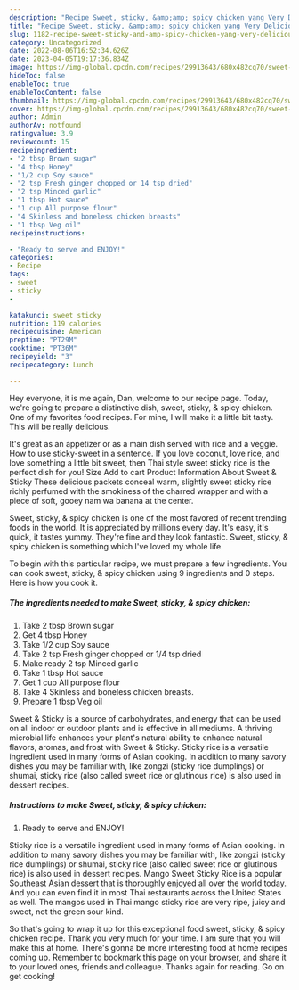 ```yaml
---
description: "Recipe Sweet, sticky, &amp;amp; spicy chicken yang Very Delicious"
title: "Recipe Sweet, sticky, &amp;amp; spicy chicken yang Very Delicious"
slug: 1182-recipe-sweet-sticky-and-amp-spicy-chicken-yang-very-delicious
category: Uncategorized
date: 2022-08-06T16:52:34.626Z
date: 2023-04-05T19:17:36.834Z
image: https://img-global.cpcdn.com/recipes/29913643/680x482cq70/sweet-sticky-spicy-chicken-recipe-main-photo.jpg
hideToc: false
enableToc: true
enableTocContent: false
thumbnail: https://img-global.cpcdn.com/recipes/29913643/680x482cq70/sweet-sticky-spicy-chicken-recipe-main-photo.jpg
cover: https://img-global.cpcdn.com/recipes/29913643/680x482cq70/sweet-sticky-spicy-chicken-recipe-main-photo.jpg
author: Admin
authorAv: notfound
ratingvalue: 3.9
reviewcount: 15
recipeingredient:
- "2 tbsp Brown sugar"
- "4 tbsp Honey"
- "1/2 cup Soy sauce"
- "2 tsp Fresh ginger chopped or 14 tsp dried"
- "2 tsp Minced garlic"
- "1 tbsp Hot sauce"
- "1 cup All purpose flour"
- "4 Skinless and boneless chicken breasts"
- "1 tbsp Veg oil"
recipeinstructions:

- "Ready to serve and ENJOY!"
categories:
- Recipe
tags:
- sweet
- sticky
- 

katakunci: sweet sticky  
nutrition: 119 calories
recipecuisine: American
preptime: "PT29M"
cooktime: "PT36M"
recipeyield: "3"
recipecategory: Lunch

---
```



Hey everyone, it is me again, Dan, welcome to our recipe page. Today, we're going to prepare a distinctive dish, sweet, sticky, &amp; spicy chicken. One of my favorites food recipes. For mine, I will make it a little bit tasty. This will be really delicious.

It&#39;s great as an appetizer or as a main dish served with rice and a veggie. How to use sticky-sweet in a sentence. If you love coconut, love rice, and love something a little bit sweet, then Thai style sweet sticky rice is the perfect dish for you! Size Add to cart Product Information About Sweet &amp; Sticky These delicious packets conceal warm, slightly sweet sticky rice richly perfumed with the smokiness of the charred wrapper and with a piece of soft, gooey nam wa banana at the center.

Sweet, sticky, &amp; spicy chicken is one of the most favored of recent trending foods in the world. It is appreciated by millions every day. It's easy, it's quick, it tastes yummy. They're fine and they look fantastic. Sweet, sticky, &amp; spicy chicken is something which I've loved my whole life.


To begin with this particular recipe, we must prepare a few ingredients. You can cook sweet, sticky, &amp; spicy chicken using 9 ingredients and 0 steps. Here is how you cook it.

<!--inarticleads1-->

##### The ingredients needed to make Sweet, sticky, &amp; spicy chicken:

1. Take 2 tbsp Brown sugar
1. Get 4 tbsp Honey
1. Take 1/2 cup Soy sauce
1. Take 2 tsp Fresh ginger chopped or 1/4 tsp dried
1. Make ready 2 tsp Minced garlic
1. Take 1 tbsp Hot sauce
1. Get 1 cup All purpose flour
1. Take 4 Skinless and boneless chicken breasts.
1. Prepare 1 tbsp Veg oil


Sweet &amp; Sticky is a source of carbohydrates, and energy that can be used on all indoor or outdoor plants and is effective in all mediums. A thriving microbial life enhances your plant&#39;s natural ability to enhance natural flavors, aromas, and frost with Sweet &amp; Sticky. Sticky rice is a versatile ingredient used in many forms of Asian cooking. In addition to many savory dishes you may be familiar with, like zongzi (sticky rice dumplings) or shumai, sticky rice (also called sweet rice or glutinous rice) is also used in dessert recipes. 

<!--inarticleads2-->

##### Instructions to make Sweet, sticky, &amp; spicy chicken:


1. Ready to serve and ENJOY!

Sticky rice is a versatile ingredient used in many forms of Asian cooking. In addition to many savory dishes you may be familiar with, like zongzi (sticky rice dumplings) or shumai, sticky rice (also called sweet rice or glutinous rice) is also used in dessert recipes. Mango Sweet Sticky Rice is a popular Southeast Asian dessert that is thoroughly enjoyed all over the world today. And you can even find it in most Thai restaurants across the United States as well. The mangos used in Thai mango sticky rice are very ripe, juicy and sweet, not the green sour kind. 

So that's going to wrap it up for this exceptional food sweet, sticky, &amp; spicy chicken recipe. Thank you very much for your time. I am sure that you will make this at home. There's gonna be more interesting food at home recipes coming up. Remember to bookmark this page on your browser, and share it to your loved ones, friends and colleague. Thanks again for reading. Go on get cooking!

